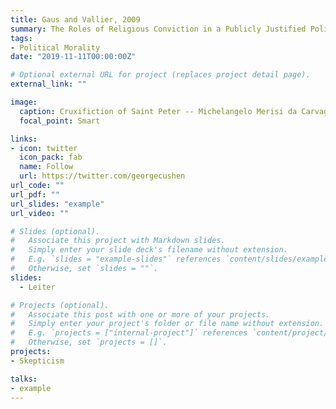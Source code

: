 ```yaml
---
title: Gaus and Vallier, 2009
summary: The Roles of Religious Conviction in a Publicly Justified Polity::The implications of convergence, assymetry, and political institutions.
tags:
- Political Morality
date: "2019-11-11T00:00:00Z"

# Optional external URL for project (replaces project detail page).
external_link: ""

image:
  caption: Cruxifiction of Saint Peter -- Michelangelo Merisi da Carvaggio
  focal_point: Smart

links:
- icon: twitter
  icon_pack: fab
  name: Follow
  url: https://twitter.com/georgecushen
url_code: ""
url_pdf: ""
url_slides: "example"
url_video: ""

# Slides (optional).
#   Associate this project with Markdown slides.
#   Simply enter your slide deck's filename without extension.
#   E.g. `slides = "example-slides"` references `content/slides/example-slides.md`.
#   Otherwise, set `slides = ""`.
slides: 
  - Leiter

# Projects (optional).
#   Associate this post with one or more of your projects.
#   Simply enter your project's folder or file name without extension.
#   E.g. `projects = ["internal-project"]` references `content/project/deep-learning/index.md`.
#   Otherwise, set `projects = []`.
projects:
- Skepticism

talks:
- example
---
```



